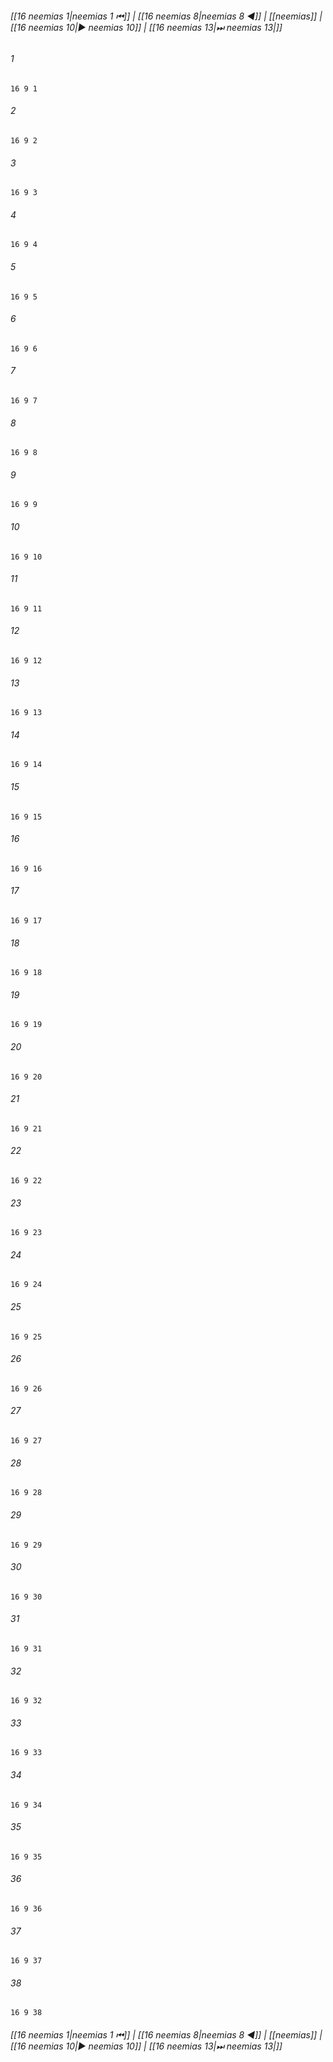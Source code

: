 
###### [[16 neemias 1|neemias 1 ⏮]] | [[16 neemias 8|neemias 8 ◀]] | [[neemias]] | [[16 neemias 10|▶ neemias 10]] | [[16 neemias 13|⏭ neemias 13|]]

###### 1
``` verse
16 9 1 
```
###### 2
``` verse
16 9 2 
```
###### 3
``` verse
16 9 3 
```
###### 4
``` verse
16 9 4 
```
###### 5
``` verse
16 9 5 
```
###### 6
``` verse
16 9 6 
```
###### 7
``` verse
16 9 7 
```
###### 8
``` verse
16 9 8 
```
###### 9
``` verse
16 9 9 
```
###### 10
``` verse
16 9 10 
```
###### 11
``` verse
16 9 11 
```
###### 12
``` verse
16 9 12 
```
###### 13
``` verse
16 9 13 
```
###### 14
``` verse
16 9 14 
```
###### 15
``` verse
16 9 15 
```
###### 16
``` verse
16 9 16 
```
###### 17
``` verse
16 9 17 
```
###### 18
``` verse
16 9 18 
```
###### 19
``` verse
16 9 19 
```
###### 20
``` verse
16 9 20 
```
###### 21
``` verse
16 9 21 
```
###### 22
``` verse
16 9 22 
```
###### 23
``` verse
16 9 23 
```
###### 24
``` verse
16 9 24 
```
###### 25
``` verse
16 9 25 
```
###### 26
``` verse
16 9 26 
```
###### 27
``` verse
16 9 27 
```
###### 28
``` verse
16 9 28 
```
###### 29
``` verse
16 9 29 
```
###### 30
``` verse
16 9 30 
```
###### 31
``` verse
16 9 31 
```
###### 32
``` verse
16 9 32 
```
###### 33
``` verse
16 9 33 
```
###### 34
``` verse
16 9 34 
```
###### 35
``` verse
16 9 35 
```
###### 36
``` verse
16 9 36 
```
###### 37
``` verse
16 9 37 
```
###### 38
``` verse
16 9 38 
```

###### [[16 neemias 1|neemias 1 ⏮]] | [[16 neemias 8|neemias 8 ◀]] | [[neemias]] | [[16 neemias 10|▶ neemias 10]] | [[16 neemias 13|⏭ neemias 13|]]

